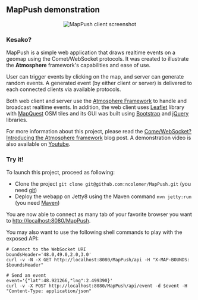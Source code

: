 ## MapPush demonstration

<p align="center">
  <img src="https://raw.github.com/ncolomer/MapPush/master/mappush.png" alt="MapPush client screenshot"/>
</p>

### Kesako?
MapPush is a simple web application that draws realtime events on a geomap using the Comet/WebSocket protocols. It was created to illustrate the **Atmosphere** framework's capabilities and ease of use.

User can trigger events by clicking on the map, and server can generate random events. 
A generated event (by either client or server) is delivered to each connected clients via available protocols.

Both web client and server use the [Atmosphere Framework](https://github.com/Atmosphere/atmosphere) to handle and broadcast realtime events.
In addition, the web client uses [Leaflet](http://leaflet.cloudmade.com/) library with [MapQuest](http://www.mapquest.com/) OSM tiles and its GUI was built using [Bootstrap](http://twitter.github.com/bootstrap) and [jQuery](http://jquery.com/) libraries. 

For more information about this project, please read the [Come/WebSocket? Introducing the Atmosphere framework](http://www.ncolomer.net/2012/03/comewebsocket-introducing-the-atmosphere-framework/) blog post. A demonstration video is also available on [Youtube](http://www.youtube.com/watch?v=1Abv88t5igc).

### Try it!
To launch this project, proceed as following:

* Clone the project `git clone git@github.com:ncolomer/MapPush.git` (you need [git](http://git-scm.com/))
* Deploy the webapp on Jetty8 using the Maven command `mvn jetty:run` (you need [Maven](http://maven.apache.org/))

You are now able to connect as many tab of your favorite browser you want to [http://localhost:8080/MapPush](http://localhost:8080/MapPush).

You may also want to use the following shell commands to play with the exposed API:

```
# Connect to the WebSocket URI
boundsHeader='48.0,49.0,2.0,3.0'
curl -v -N -X GET http://localhost:8080/MapPush/api -H "X-MAP-BOUNDS: $boundsHeader"

# Send an event
event='{"lat":48.921266,"lng":2.499390}'
curl -v -X POST http://localhost:8080/MapPush/api/event -d $event -H "Content-Type: application/json"
```
